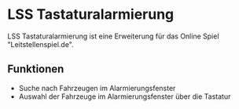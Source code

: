 # LSS Tastaturalarmierung
LSS Tastaturalarmierung ist eine Erweiterung für das Online Spiel "Leitstellenspiel.de".

## Funktionen
- Suche nach Fahrzeugen im Alarmierungsfenster
- Auswahl der Fahrzeuge im Alarmierungsfenster über die Tastatur
